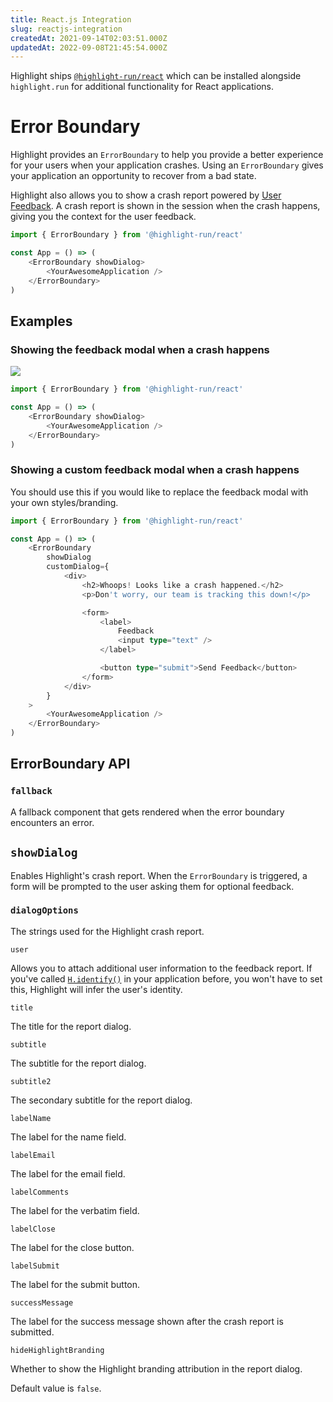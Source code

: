 ```yaml
---
title: React.js Integration
slug: reactjs-integration
createdAt: 2021-09-14T02:03:51.000Z
updatedAt: 2022-09-08T21:45:54.000Z
---
```


Highlight ships [`@highlight-run/react`](https://github.com/highlight/react) which can be installed alongside `highlight.run` for additional functionality for React applications.

# Error Boundary

Highlight provides an `ErrorBoundary` to help you provide a better experience for your users when your application crashes. Using an `ErrorBoundary` gives your application an opportunity to recover from a bad state.

Highlight also allows you to show a crash report powered by [User Feedback](../6_product-features/user-feedback.md). A crash report is shown in the session when the crash happens, giving you the context for the user feedback.

```typescript
import { ErrorBoundary } from '@highlight-run/react'

const App = () => (
	<ErrorBoundary showDialog>
		<YourAwesomeApplication />
	</ErrorBoundary>
)
```

## Examples

### Showing the feedback modal when a crash happens

![](https://archbee-image-uploads.s3.amazonaws.com/XPwQFz8tul7ogqGkmtA0y/2VUVTR1ot591xUfJZSc3m_2022-01-1213-17.png)

```typescript
import { ErrorBoundary } from '@highlight-run/react'

const App = () => (
	<ErrorBoundary showDialog>
		<YourAwesomeApplication />
	</ErrorBoundary>
)
```

### Showing a custom feedback modal when a crash happens

You should use this if you would like to replace the feedback modal with your own styles/branding.

```typescript
import { ErrorBoundary } from '@highlight-run/react'

const App = () => (
	<ErrorBoundary
		showDialog
		customDialog={
			<div>
				<h2>Whoops! Looks like a crash happened.</h2>
				<p>Don't worry, our team is tracking this down!</p>

				<form>
					<label>
						Feedback
						<input type="text" />
					</label>

					<button type="submit">Send Feedback</button>
				</form>
			</div>
		}
	>
		<YourAwesomeApplication />
	</ErrorBoundary>
)
```

## ErrorBoundary API

### `fallback`

A fallback component that gets rendered when the error boundary encounters an error.

## `showDialog`

Enables Highlight's crash report. When the `ErrorBoundary` is triggered, a form will be prompted to the user asking them for optional feedback.

### `dialogOptions`

The strings used for the Highlight crash report.

`user`

Allows you to attach additional user information to the feedback report. If you've called [`H.identify()`](../../sdk-docs/client.md#Hidentify) in your application before, you won't have to set this, Highlight will infer the user's identity.

`title`

The title for the report dialog.

`subtitle`

The subtitle for the report dialog.

`subtitle2`

The secondary subtitle for the report dialog.

`labelName`

The label for the name field.

`labelEmail`

The label for the email field.

`labelComments`

The label for the verbatim field.

`labelClose`

The label for the close button.

`labelSubmit`

The label for the submit button.

`successMessage`

The label for the success message shown after the crash report is submitted.

`hideHighlightBranding`

Whether to show the Highlight branding attribution in the report dialog.

Default value is `false`.
